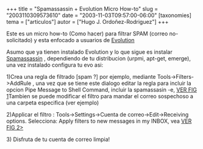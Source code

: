 +++
title = "Spamassassin + Evolution Micro How-to"
slug = "2003110309573610"
date = "2003-11-03T09:57:00-06:00"
[taxonomies]
tema = ["articulos"]
autor = ["Hugo J. Ordoñez-Rodriguez"]
+++

Este es un micro how-to (Como hacer) para filtrar SPAM (correo
no-solicitado) y esta enfocado a usuarios de
[Evolution](http://www.ximian.com/products/evolution/features.html)

Asumo que ya tienen instalado Evolution y lo que sigue es instalar
[Spamassassin](http://www.spamassassin.org) , dependiendo de tu
distribucion (urpmi, apt-get, emerge), una vez instalado configura tu
evo asi:

1)Crea una regla de filtrado \[spam ?\] por ejemplo, mediante
Tools-\>Filters-\>AddRule , una vez que se tiene este dialogo editar la
regla para incluir la opcion Pipe Message to Shell Command, incluir la
spamassasin -e, [VER FIG
1](http://www.ece.eps.hw.ac.uk/~hugoj/filter.png)Tambien se puede
modificar el filtro para mandar el correo sospechoso a una carpeta
especifica (ver ejemplo)

2)Applicar el filtro : Tools-\>Settings-\>Cuenta de
correo-\>Edit-\>Receiving options. Selecciona: Apply filters to new
messages in my INBOX, vea [VER FIG
2\>](http://www.ece.eps.hw.ac.uk/~hugoj/applyfilter.png)

3\) Disfruta de tu cuenta de correo limpia!

